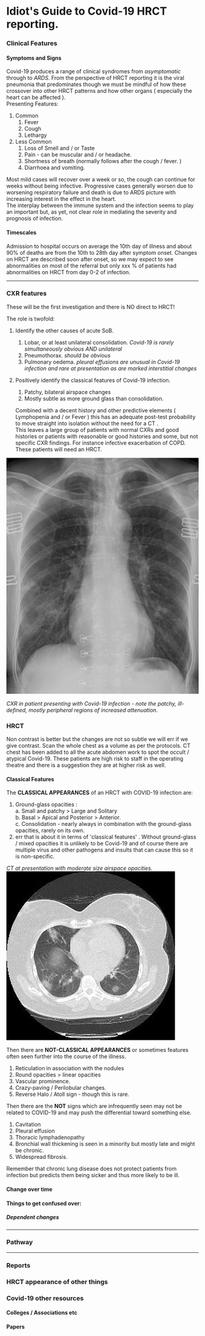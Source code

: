 <link href="style.css" rel="stylesheet"></link>

# Idiot's Guide to Covid-19 HRCT reporting.

### Clinical Features
#### Symptoms and Signs
Covid-19 produces a range of clinical syndromes from _asymptomatic_ through to _ARDS_. From the perspective of HRCT reporting it is the viral pneumonia that predominates though we must be mindful of how these crossover into other HRCT patterns and how other organs ( especially the heart can be affected ).  
Presenting Features:
  1. Common
     1. Fever
     2. Cough
     3. Lethargy
  2. Less Common
     1. Loss of Smell and / or Taste
     2. Pain - can be muscular and / or headache.
     3. Shortness of breath (normally follows after the cough / fever. )
     4. Diarrhoea and vomiting.

Most mild cases will recover over a week or so, the cough can continue for weeks without being infective. Progressive cases generally worsen due to worsening respiratory failure and death is due to ARDS picture with increasing interest in the effect in the heart.  
The interplay between the immune system and the infection seems to play an important but, as yet, not clear role in mediating the severity and prognosis of infection.
#### Timescales 

Admission to hospital occurs on average the 10th day of illness and about 90% of deaths are from the 10th to 28th day after symptom onset.
Changes on HRCT are described soon after onset, so we may expect to see abnormalities on most of the referral but only xxx % of patients had abnormalities on HRCT from day 0-2 of infection.

----
### CXR features

These will be the first investigation and there is NO direct to HRCT!

The role is twofold:
1. Identify the other causes of acute SoB.
   1. Lobar, or at least unilateral consolidation. _Covid-19 is rarely simultaneously obvious AND unilateral_
   2. Pneumothorax. _should be obvious_
   3. Pulmonary oedema. _pleural effusions are unusual in Covid-19 infection and rare at presentation as are marked interstitial changes_

2. Positively identify the classical features of Covid-19 infection.
   1. Patchy, bilateral airspace changes
   2. Mostly subtle as more ground glass than consolidation.  
   
   Combined with a decent history and other predictive elements ( Lymphopenia and / or Fever ) this has an adequate post-test probability to move straight into isolation without the need for a CT .  
   This leaves a large group of patients with normal CXRs and good histories or patients with reasonable or good histories and some, but not specific CXR findings. For instance infective exacerbation of COPD. These patients will need an HRCT.

![Faint patchy airspace opacities at presentation](images\covid_cxr_faint_airspace.jpg)

_CXR in patient presenting with Covid-19 infection - note the patchy, ill-defined, mostly peripheral regions of increased attenuation._

### HRCT

Non contrast is better but the changes are not so subtle we will err if we give contrast. Scan the whole chest as a volume as per the protocols. CT chest has been added to all the acute abdomen work to spot the occult / atypical Covid-19. These patients are high risk to staff in the operating theatre and there is a suggestion they are at higher risk as well.

#### Classical Features
The **CLASSICAL APPEARANCES** of an HRCT with COVID-19 infection are:   

1. Ground-glass opacities :  
   a. Small and patchy > Large and Solitary  
   b. Basal > Apical and Posterior > Anterior.  
   c. Consolidation - nearly always in combination with the ground-glass opacities, rarely on its own.
2. err that is about it in terms of 'classical features' . Without ground-glass / mixed opacities it is unlikely to be Covid-19 and of course there are multiple virus and other pathogens and insults that can cause this so it is non-specific. 

_CT at presentation with moderate size airspace opacities._  ![Classical CT at presentation](images\covid_CT_moderate_airspace_opacities.jpg)


Then there are **NOT-CLASSICAL APPEARANCES** or sometimes features often seen further into the course of the illness.

1. Reticulation in association with the nodules
1. Round opacities > linear opacities
2. Vascular prominence. 
3. Crazy-paving / Perilobular changes. 
4. Reverse Halo / Atoll sign - though this is rare.

Then there are the **NOT** signs which are infrequently seen may not be related to COVID-19 and may push the differential toward something else.

1. Cavitation 
2. Pleural effusion
3. Thoracic lymphadenopathy
4. Bronchial wall thickening is seen in a minority but mostly late and might be chronic. 
5. Widespread fibrosis.

Remember that chronic lung disease does not protect patients from infection but predicts them being sicker and thus more likely to be ill. 

#### Change over time
#### Things to get confused over:
##### Dependent changes
----
### Pathway
----
### Reports

### HRCT appearance of other things

### Covid-19 other resources
#### Colleges / Associations etc
#### Papers

